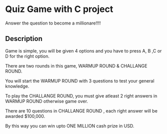 # Quiz Game with C project

Answer the question to become a millionare!!!!

## Description

Game is simple, you will be given 4 options and you have to press A, B ,C or D for the right option. 

There are two rounds in this game, WARMUP ROUND & CHALLANGE ROUND. 

You will start the WARMUP ROUND with 3 questions to test your general knowledge. 

To play the CHALLANGE ROUND, you must give atleast 2 right answers in WARMUP ROUND otherwise game over. 

There are 10 questions in CHALLANGE ROUND , each right answer will be awarded $100,000. 

By this way you can win upto ONE MILLION cash prize in USD. 


